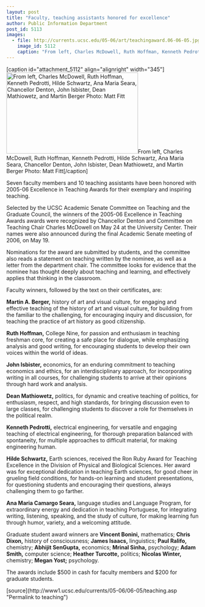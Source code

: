 ```yaml
---
layout: post
title: "Faculty, teaching assistants honored for excellence"
author: Public Information Department
post_id: 5113
images:
  - file: http://currents.ucsc.edu/05-06/art/teachingaward.06-06-05.jpg
    image_id: 5112
    caption: "From left, Charles McDowell, Ruth Hoffman, Kenneth Pedrotti, Hilde Schwartz, Ana Maria Seara, Chancellor Denton, John Isbister, Dean Mathiowetz, and Martin Berger Photo: Matt Fitt"
---
```


[caption id="attachment_5112" align="alignright" width="345"]<a href="http://localhost/mysite/wp-content/uploads/2006/06/teachingaward.06-06-05.jpg"><img class="size-full wp-image-5112" src="http://localhost/mysite/wp-content/uploads/2006/06/teachingaward.06-06-05.jpg" alt="From left, Charles McDowell, Ruth Hoffman, Kenneth Pedrotti, Hilde Schwartz, Ana Maria Seara, Chancellor Denton, John Isbister, Dean Mathiowetz, and Martin Berger Photo: Matt Fitt" width="345" height="212" /></a>From left, Charles McDowell, Ruth Hoffman, Kenneth Pedrotti, Hilde Schwartz, Ana Maria Seara, Chancellor Denton, John Isbister, Dean Mathiowetz, and Martin Berger Photo: Matt Fitt[/caption]
<a name="content" id="content"></a>
<p>
  Seven faculty members and 10 teaching assistants have been honored with 2005-06 Excellence in Teaching Awards for their exemplary and inspiring teaching.
</p>
<p>
  Selected by the UCSC Academic Senate Committee on Teaching and the Graduate Council, the winners of the 2005-06 Excellence in Teaching Awards awards were recognized by Chancellor Denton and Committee on Teaching Chair Charles McDowell on May 24 at the University Center. Their names were also announced during the final Academic Senate meeting of 2006, on May 19.
</p>
<p>
  Nominations for the award are submitted by students, and the committee also reads a statement on teaching written by the nominee, as well as a letter from the department chair. The committee looks for evidence that the nominee has thought deeply about teaching and learning, and effectively applies that thinking in the classroom.
</p>
<p>
  Faculty winners, followed by the text on their certificates, are:
</p>
<p>
  <strong>Martin A. Berger,</strong> history of art and visual culture, for engaging and effective teaching of the history of art and visual culture, for building from the familiar to the challenging, for encouraging inquiry and discussion, for teaching the practice of art history as good citizenship.
</p>
<p>
  <strong>Ruth Hoffman,</strong> College Nine, for passion and enthusiasm in teaching freshman core, for creating a safe place for dialogue, while emphasizing analysis and good writing, for encouraging students to develop their own voices within the world of ideas.
</p>
<p>
  <strong>John Isbister,</strong> economics, for an enduring commitment to teaching economics and ethics, for an interdisciplinary approach, for incorporating writing in all courses, for challenging students to arrive at their opinions through hard work and analysis.
</p>
<p>
  <strong>Dean Mathiowetz,</strong> politics, for dynamic and creative teaching of politics, for enthusiasm, respect, and high standards, for bringing discussion even to large classes, for challenging students to discover a role for themselves in the political realm.
</p>
<p>
  <strong>Kenneth Pedrotti,</strong> electrical engineering, for versatile and engaging teaching of electrical engineering, for thorough preparation balanced with spontaneity, for multiple approaches to difficult material, for making engineering human.
</p>
<p>
  <strong>Hilde Schwartz,</strong> Earth sciences, received the Ron Ruby Award for Teaching Excellence in the Division of Physical and Biological Sciences. Her award was for exceptional dedication in teaching Earth sciences, for good cheer in grueling field conditions, for hands-on learning and student presentations, for questioning students and encouraging their questions, always challenging them to go farther.
</p>
<p>
  <strong>Ana Maria Camargo Seara,</strong> language studies and Language Program, for extraordinary energy and dedication in teaching Portuguese, for integrating writing, listening, speaking, and the study of culture, for making learning fun through humor, variety, and a welcoming attitude.
</p>
<p>
  Graduate student award winners are <strong>Vincent Bonini,</strong> mathematics; <strong>Chris Dixon,</strong> history of consciousness; <strong>James Isaacs,</strong> linguistics; <strong>Paul Ralifo,</strong> chemistry; <strong>Abhijit SenGupta,</strong> economics; <strong>Mrinal Sinha,</strong> psychology; <strong>Adam Smith,</strong> computer science; <strong>Heather Turcotte,</strong> politics; <strong>Nicolas Winter,</strong> chemistry; <strong>Megan Yost;</strong> psychology.
</p>
<p>
  The awards include $500 in cash for faculty members and $200 for graduate students.
</p>
[source](http://www1.ucsc.edu/currents/05-06/06-05/teaching.asp "Permalink to teaching")
